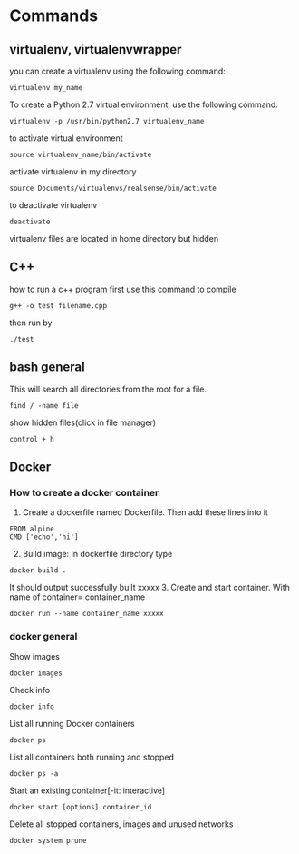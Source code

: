 # Commands

## virtualenv, virtualenvwrapper
you can create a virtualenv using the following command:
```
virtualenv my_name
```
To create a Python 2.7 virtual environment, use the following command:
```
virtualenv -p /usr/bin/python2.7 virtualenv_name
```
to activate virtual environment
```
source virtualenv_name/bin/activate
```
activate virtualenv in my directory
```
source Documents/virtualenvs/realsense/bin/activate
```
to deactivate virtualenv
```
deactivate
```
virtualenv files are located in home directory but hidden

## C++
how to run a c++ program
first use this command to compile 
```
g++ -o test filename.cpp
```
then run by
```
./test 
```

## bash general
This will search all directories from the root for a file.
```
find / -name file
```
show hidden files(click in file manager)
```
control + h 
```

## Docker
### How to create a docker container
1. Create a dockerfile named Dockerfile. Then add these lines into it
```
FROM alpine
CMD ['echo','hi']
```
2. Build image: In dockerfile directory type
```
docker build . 
```
It should output successfully built xxxxx
3. Create and start container. With name of container= container_name
``` 
docker run --name container_name xxxxx
```
### docker general
Show images
```
docker images
```
Check info 
```
docker info
```
List all running Docker containers
```
docker ps
```
List all containers both running and stopped
```
docker ps -a
```
Start an existing container[-it: interactive]
```
docker start [options] container_id 
```
Delete all stopped containers, images and unused networks
```
docker system prune
```

